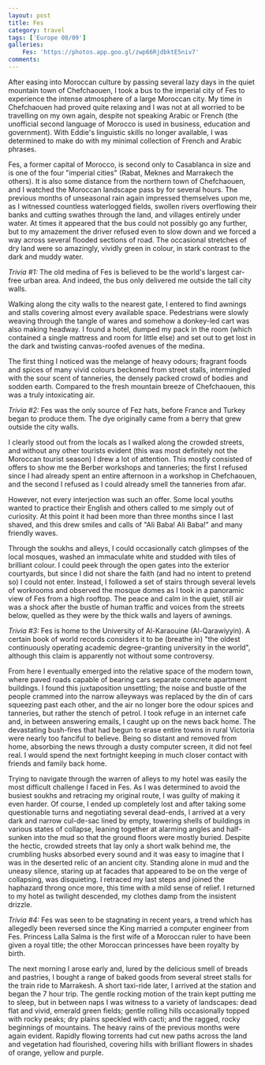 ```yaml
---
layout: post
title: Fes
category: travel
tags: ['Europe 08/09']
galleries:
    Fes: 'https://photos.app.goo.gl/zwp66RjdbktE5niv7'
comments:
---
```


After easing into Moroccan culture by passing several lazy days in the quiet
mountain town of Chefchaouen, I took a bus to the imperial city of Fes to
experience the intense atmosphere of a large Moroccan city.
My time in Chefchaouen had proved quite relaxing and I was not at all worried
to be travelling on my own again, despite not speaking Arabic or French (the
unofficial second language of Morocco is used in business, education and
government).
With Eddie's linguistic skills no longer available, I was determined to make
do with my minimal collection of French and Arabic phrases.

Fes, a former capital of Morocco, is second only to Casablanca in size and is
one of the four "imperial cities" (Rabat, Meknes and Marrakech the others).
It is also some distance from the northern town of Chefchaouen, and I watched
the Moroccan landscape pass by for several hours.
The previous months of unseasonal rain again impressed themselves upon me, as
I witnessed countless waterlogged fields, swollen rivers overflowing their
banks and cutting swathes through the land, and villages entirely under water.
At times it appeared that the bus could not possibly go any further, but to my
amazement the driver refused even to slow down and we forced a way across
several flooded sections of road.
The occasional stretches of dry land were so amazingly, vividly green in
colour, in stark contrast to the dark and muddy water.

*Trivia #1:* The old medina of Fes is believed to be the world's largest
car-free urban area.
And indeed, the bus only delivered me outside the tall city walls.

Walking along the city walls to the nearest gate, I entered to find awnings
and stalls covering almost every available space.
Pedestrians were slowly weaving through the tangle of wares and somehow a
donkey-led cart was also making headway.
I found a hotel, dumped my pack in the room (which contained a single mattress
and room for little else) and set out to get lost in the dark and twisting
canvas-roofed avenues of the medina.

The first thing I noticed was the melange of heavy odours; fragrant foods and
spices of many vivid colours beckoned from street stalls, intermingled with
the sour scent of tanneries, the densely packed crowd of bodies and sodden
earth.
Compared to the fresh mountain breeze of Chefchaouen, this was a truly
intoxicating air.

*Trivia #2:* Fes was the only source of Fez hats, before France and Turkey
began to produce them.
The dye originally came from a berry that grew outside the city walls.

I clearly stood out from the locals as I walked along the crowded streets, and
without any other tourists evident (this was most definitely not the Moroccan
tourist season) I drew a lot of attention.
This mostly consisted of offers to show me the Berber workshops and tanneries;
the first I refused since I had already spent an entire afternoon in a
workshop in Chefchaouen, and the second I refused as I could already smell the
tanneries from afar.

However, not every interjection was such an offer.
Some local youths wanted to practice their English and others called to me
simply out of curiosity.
At this point it had been more than three months since I last shaved, and this
drew smiles and calls of "Ali Baba! Ali Baba!" and many friendly waves.

Through the soukhs and alleys, I could occasionally catch glimpses of the
local mosques, washed an immaculate white and studded with tiles of brilliant
colour.
I could peek through the open gates into the exterior courtyards, but since I
did not share the faith (and had no intent to pretend so) I could not enter.
Instead, I followed a set of stairs through several levels of workrooms and
observed the mosque domes as I took in a panoramic view of Fes from a high
rooftop.
The peace and calm in the quiet, still air was a shock after the bustle of
human traffic and voices from the streets below, quelled as they were by the
thick walls and layers of awnings.

*Trivia #3:* Fes is home to the University of Al-Karaouine (Al-Qarawiyyin).
A certain book of world records considers it to be (breathe in) "the oldest
continuously operating academic degree-granting university in the world",
although this claim is apparently not without some controversy.

From here I eventually emerged into the relative space of the modern town,
where paved roads capable of bearing cars separate concrete apartment
buildings.
I found this juxtaposition unsettling; the noise and bustle of the people
crammed into the narrow alleyways was replaced by the din of cars squeezing
past each other, and the air no longer bore the odour spices and tanneries,
but rather the stench of petrol.
I took refuge in an internet cafe and, in between answering emails, I caught
up on the news back home.
The devastating bush-fires that had begun to erase entire towns in rural
Victoria were nearly too fanciful to believe.
Being so distant and removed from home, absorbing the news through a dusty
computer screen, it did not feel real.
I would spend the next fortnight keeping in much closer contact with friends
and family back home.

Trying to navigate through the warren of alleys to my hotel was easily the
most difficult challenge I faced in Fes.
As I was determined to avoid the busiest soukhs and retracing my original
route, I was guilty of making it even harder.
Of course, I ended up completely lost and after taking some questionable turns
and negotiating several dead-ends, I arrived at a very dark and narrow
cul-de-sac lined by empty, towering shells of buildings in various states of
collapse, leaning together at alarming angles and half-sunken into the mud so
that the ground floors were mostly buried.
Despite the hectic, crowded streets that lay only a short walk behind me, the
crumbling husks absorbed every sound and it was easy to imagine that I was in
the deserted relic of an ancient city.
Standing alone in mud and the uneasy silence, staring up at facades that
appeared to be on the verge of collapsing, was disquieting.
I retraced my last steps and joined the haphazard throng once more, this time
with a mild sense of relief.
I returned to my hotel as twilight descended, my clothes damp from the
insistent drizzle.

*Trivia #4:* Fes was seen to be stagnating in recent years, a trend which has
allegedly been reversed since the King married a computer engineer from Fes.
Princess Lalla Salma is the first wife of a Moroccan ruler to have been given
a royal title; the other Moroccan princesses have been royalty by birth.

The next morning I arose early and, lured by the delicious smell of breads and
pastries, I bought a range of baked goods from several street stalls for the
train ride to Marrakesh.
A short taxi-ride later, I arrived at the station and began the 7 hour trip.
The gentle rocking motion of the train kept putting me to sleep, but in
between naps I was witness to a variety of landscapes: dead flat and vivid,
emerald green fields; gentle rolling hills occasionally topped with rocky
peaks; dry plains speckled with cacti; and the ragged, rocky beginnings of
mountains.
The heavy rains of the previous months were again evident.
Rapidly flowing torrents had cut new paths across the land and vegetation had
flourished, covering hills with brilliant flowers in shades of orange, yellow
and purple.
